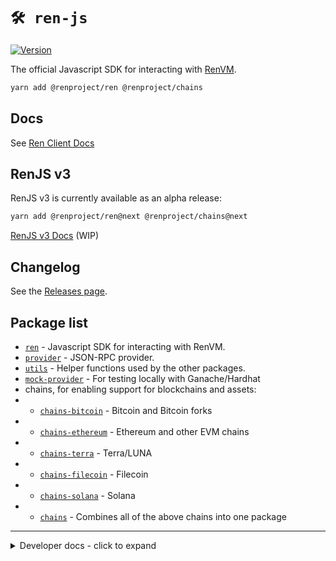 # `🛠️ ren-js`

[![Version](https://img.shields.io/npm/v/@renproject/ren)](https://www.npmjs.com/package/@renproject/ren)

The official Javascript SDK for interacting with [RenVM](https://renproject.io).

```sh
yarn add @renproject/ren @renproject/chains
```

## Docs

See [Ren Client Docs](https://renproject.github.io/ren-client-docs/ren-js/)

## RenJS v3

RenJS v3 is currently available as an alpha release:

```sh
yarn add @renproject/ren@next @renproject/chains@next
```

[RenJS v3 Docs](https://renproject.github.io/ren-client-docs/ren-js/ren-js-v3) (WIP)

## Changelog

See the [Releases page](https://github.com/renproject/ren-js/releases).

## Package list

-   [`ren`](./packages/ren) - Javascript SDK for interacting with RenVM.
-   [`provider`](./packages/provider) - JSON-RPC provider.
-   [`utils`](./packages/utils) - Helper functions used by the other packages.
-   [`mock-provider`](./packages/mock-provider) - For testing locally with Ganache/Hardhat
-   chains, for enabling support for blockchains and assets:
-   -   [`chains-bitcoin`](./packages/chains/chains-bitcoin) - Bitcoin and Bitcoin forks
-   -   [`chains-ethereum`](./packages/chains/chains-ethereum) - Ethereum and other EVM chains
-   -   [`chains-terra`](./packages/chains/chains-terra) - Terra/LUNA
-   -   [`chains-filecoin`](./packages/chains/chains-filecoin) - Filecoin
-   -   [`chains-solana`](./packages/chains/chains-solana) - Solana
-   -   [`chains`](./packages/chains/chains) - Combines all of the above chains into one package

<hr />

<details>
<summary>Developer docs - click to expand</summary>

<br />

## Developing locally

```sh
# Clone repository
git clone git@github.com:renproject/ren-js.git && cd ren-js

# Install dependencies
yarn

# Build every package
yarn run build
```

## Linking

If you want to use your local version of RenJS in another repository, run

```sh
# In the ren-js repository
yarn run link:all
```

You can now link it to any other local repository by running:

```sh
# In other local repositories
yarn link @renproject/ren @renproject/chains @renproject/utils @renproject/provider
```

## Running tests

You'll need to:

1. Generate a mnemonic and send ETH (kovan for testnet) (path: `m/44'/60'/0'/0/`).
    - `let w = require("ethers").Wallet.createRandom(); console.log(w.address, w.mnemonic.phrase);`
2. Generate a private key and send testnet crypto funds.
    - `require("send-crypto").newPrivateKey();`
3. Optionally generate an [Infura](https://infura.io) API key.

Create a `.env` file which contains the following exported variables:

```sh
export MNEMONIC="your mnemonic here"
export TESTNET_PRIVATE_KEY="your bitcoin private key"

# Optional
export INFURA_KEY="your infura key"
```

To run the tests:

```sh
yarn run test
```

</details>
